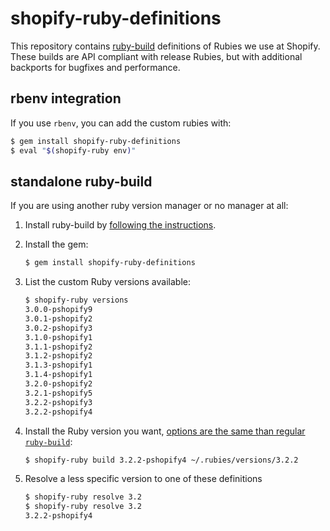 # shopify-ruby-definitions

This repository contains [ruby-build](https://github.com/rbenv/ruby-build/) definitions of Rubies we use at Shopify.
These builds are API compliant with release Rubies, but with additional backports for bugfixes and performance.

## rbenv integration

If you use `rbenv`, you can add the custom rubies with:

```bash
$ gem install shopify-ruby-definitions
$ eval "$(shopify-ruby env)"
```

## standalone ruby-build

If you are using another ruby version manager or no manager at all:

1. Install ruby-build by [following the instructions](https://github.com/rbenv/ruby-build/#installation).

2. Install the gem:
    ```bash
    $ gem install shopify-ruby-definitions
    ```

3. List the custom Ruby versions available:
    ```bash
    $ shopify-ruby versions
    3.0.0-pshopify9
    3.0.1-pshopify2
    3.0.2-pshopify3
    3.1.0-pshopify1
    3.1.1-pshopify2
    3.1.2-pshopify2
    3.1.3-pshopify1
    3.1.4-pshopify1
    3.2.0-pshopify2
    3.2.1-pshopify5
    3.2.2-pshopify3
    3.2.2-pshopify4
    ```

4. Install the Ruby version you want, [options are the same than regular `ruby-build`](https://github.com/rbenv/ruby-build#advanced-usage):
    ```bash
    $ shopify-ruby build 3.2.2-pshopify4 ~/.rubies/versions/3.2.2
    ```

5. Resolve a less specific version to one of these definitions
    ```bash
    $ shopify-ruby resolve 3.2
    $ shopify-ruby resolve 3.2
    3.2.2-pshopify4
    ```
